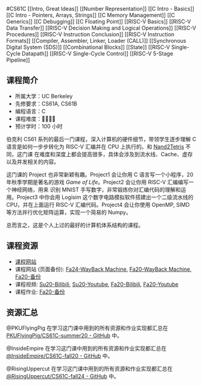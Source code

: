 #CS61C 
[[Intro, Great Ideas]]
[[Number Representation]]
[[C Intro - Basics]]
[[C Intro - Pointers, Arrays, Strings]]
[[C Memory Management]]
[[C Generics]]
[[C Debugging]]
[[C Floating Point]]
[[RISC-V Basics]]
[[RISC-V Data Transfer]]
[[RISC-V Decision Making and Logical Operations]]
[[RISC-V Procedures]]
[[RISC-V Instruction Conclusion]]
[[RISC-V Instruction Formats]]
[[Compiler, Assembler, Linker, Loader (CALL)]]
[[Synchronous Digital System (SDS)]]
[[Combinational Blocks]]
[[State]]
[[RISC-V Single-Cycle Datapath]]
[[RISC-V Single-Cycle Control]]
[[RISC-V 5-Stage Pipeline]]

## 课程简介

- 所属大学：UC Berkeley
- 先修要求：CS61A, CS61B
- 编程语言：C
- 课程难度：🌟🌟🌟🌟
- 预计学时：100 小时

伯克利 CS61 系列的最后一门课程，深入计算机的硬件细节，带领学生逐步理解 C 语言是如何一步步转化为 RISC-V 汇编并在 CPU 上执行的。和 [Nand2Tetris](https://csdiy.wiki/%E4%BD%93%E7%B3%BB%E7%BB%93%E6%9E%84/N2T/) 不同，这门课 在难度和深度上都会提高很多，具体会涉及到流水线、Cache、虚存以及并发相关的内容。

这门课的 Project 也非常新颖有趣。Project1 会让你用 C 语言写一个小程序，20 年秋季学期是著名的游戏 _Game of Life_。Project2 会让你用 RISC-V 汇编编写一个神经网络，用来 识别 MNIST 手写数字，非常锻炼你对汇编代码的理解和运用。Project3 中你会用 Logisim 这个数字电路模拟软件搭建出一个二级流水线的 CPU，并在上面运行 RISC-V 汇编代码。Project4 会让你使用 OpenMP, SIMD 等方法并行优化矩阵运算，实现一个简易的 Numpy。

总而言之，这是个人上过的最好的计算机体系结构的课程。

## 课程资源

- [课程网站](https://cs61c.org/)
- 课程网站 (页面备份): [Fa24-WayBack Machine](https://web.archive.org/web/20241219154359/https://cs61c.org/fa24/), [Fa20-WayBack Machine](https://web.archive.org/web/20220120134001/https://inst.eecs.berkeley.edu/~cs61c/fa20/), [Fa20-备份](https://www.learncs.site/docs/curriculum-resource/cs61c/syllabus)
- 课程视频: [Su20-Bilibili](https://www.bilibili.com/video/BV1fC4y147iZ/?share_source=copy_web&vd_source=7c3823b46a52fbbef42b79e01d55c300), [Su20-Youtube](https://youtube.com/playlist?list=PLDoI-XvXO0aqgoMQvogzmf7CKiSMSUS3M&si=62aaH5a_PMGrAT2Y), [Fa20-Bilibili](https://www.bilibili.com/video/BV17b42177VG/?share_source=copy_web&vd_source=7c3823b46a52fbbef42b79e01d55c300), [Fa20-Youtube](https://youtube.com/playlist?list=PL0j-r-omG7i0-mnsxN5T4UcVS1Di0isqf&si=CG1EjQiPcw7r7Vs4)
- 课程作业: [Fa20-备份](https://github.com/InsideEmpire/CS61C-Assignment#)

## 资源汇总

@PKUFlyingPig 在学习这门课中用到的所有资源和作业实现都汇总在 [PKUFlyingPig/CS61C-summer20 - GitHub](https://github.com/PKUFlyingPig/CS61C-summer20) 中。

@InsideEmpire 在学习这门课中用到的所有资源和作业实现都汇总在 [@InsideEmpire/CS61C-fall20 - GitHub](https://github.com/InsideEmpire/CS61C-PathwayToSuccess) 中。

@RisingUppercut 在学习这门课中用到的所有资源和作业实现都汇总在 [@RisingUppercut/CS61C-fall24 - GitHub](https://github.com/RisingUppercut/CS61C_2024_Fall) 中。